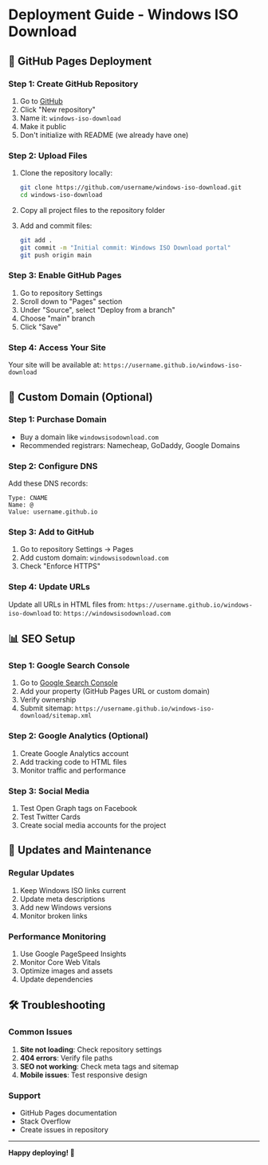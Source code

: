 # Deployment Guide - Windows ISO Download

## 🚀 GitHub Pages Deployment

### Step 1: Create GitHub Repository
1. Go to [GitHub](https://github.com)
2. Click "New repository"
3. Name it: `windows-iso-download`
4. Make it public
5. Don't initialize with README (we already have one)

### Step 2: Upload Files
1. Clone the repository locally:
   ```bash
   git clone https://github.com/username/windows-iso-download.git
   cd windows-iso-download
   ```

2. Copy all project files to the repository folder

3. Add and commit files:
   ```bash
   git add .
   git commit -m "Initial commit: Windows ISO Download portal"
   git push origin main
   ```

### Step 3: Enable GitHub Pages
1. Go to repository Settings
2. Scroll down to "Pages" section
3. Under "Source", select "Deploy from a branch"
4. Choose "main" branch
5. Click "Save"

### Step 4: Access Your Site
Your site will be available at:
`https://username.github.io/windows-iso-download`

## 🔧 Custom Domain (Optional)

### Step 1: Purchase Domain
- Buy a domain like `windowsisodownload.com`
- Recommended registrars: Namecheap, GoDaddy, Google Domains

### Step 2: Configure DNS
Add these DNS records:
```
Type: CNAME
Name: @
Value: username.github.io
```

### Step 3: Add to GitHub
1. Go to repository Settings → Pages
2. Add custom domain: `windowsisodownload.com`
3. Check "Enforce HTTPS"

### Step 4: Update URLs
Update all URLs in HTML files from:
`https://username.github.io/windows-iso-download`
to:
`https://windowsisodownload.com`

## 📊 SEO Setup

### Step 1: Google Search Console
1. Go to [Google Search Console](https://search.google.com/search-console)
2. Add your property (GitHub Pages URL or custom domain)
3. Verify ownership
4. Submit sitemap: `https://username.github.io/windows-iso-download/sitemap.xml`

### Step 2: Google Analytics (Optional)
1. Create Google Analytics account
2. Add tracking code to HTML files
3. Monitor traffic and performance

### Step 3: Social Media
1. Test Open Graph tags on Facebook
2. Test Twitter Cards
3. Create social media accounts for the project

## 🔄 Updates and Maintenance

### Regular Updates
1. Keep Windows ISO links current
2. Update meta descriptions
3. Add new Windows versions
4. Monitor broken links

### Performance Monitoring
1. Use Google PageSpeed Insights
2. Monitor Core Web Vitals
3. Optimize images and assets
4. Update dependencies

## 🛠️ Troubleshooting

### Common Issues
1. **Site not loading**: Check repository settings
2. **404 errors**: Verify file paths
3. **SEO not working**: Check meta tags and sitemap
4. **Mobile issues**: Test responsive design

### Support
- GitHub Pages documentation
- Stack Overflow
- Create issues in repository

---

**Happy deploying! 🎉** 